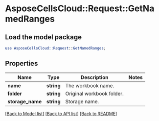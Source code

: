 # AsposeCellsCloud::Request::GetNamedRanges 

## Load the model package
```perl
use AsposeCellsCloud::Request::GetNamedRanges;
```

## Properties
Name | Type | Description | Notes
------------ | ------------- | ------------- | -------------
**name** | **string** | The workbook name. |
**folder** | **string** | Original workbook folder. |
**storage_name** | **string** | Storage name. |  

[[Back to Model list]](../README.md#documentation-for-requests) [[Back to API list]](../README.md#documentation-for-api-endpoints) [[Back to README]](../README.md)

